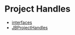 # Project Handles
- [interfaces](/docs/v4/api/project-handles/interfaces)
- [JBProjectHandles](JBProjectHandles.md)
